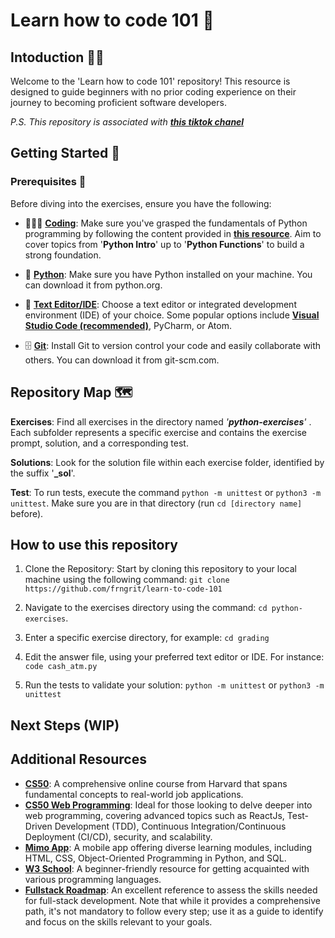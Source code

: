 # Learn how to code 101 🤯

## Intoduction ✍🏼
Welcome to the 'Learn how to code 101' repository! This resource is designed to guide beginners with no prior coding experience on their journey to becoming proficient software developers.

_P.S. This repository is associated with [***this tiktok chanel***](https://www.tiktok.com/@frngrit)_

## Getting Started 🚀

### Prerequisites 📕

Before diving into the exercises, ensure you have the following:

- 🧑🏼‍💻 [**Coding**](https://www.w3schools.com/python/): Make sure you've grasped the fundamentals of Python programming by following the content provided in [**this resource**](https://www.w3schools.com/python). Aim to cover topics from '**Python Intro**' up to '**Python Functions**' to build a strong foundation.

- 🐍 [**Python**](https://www.python.org/downloads/): Make sure you have Python installed on your machine. You can download it from python.org.

- 📝 [**Text Editor/IDE**](https://code.visualstudio.com/download): Choose a text editor or integrated development environment (IDE) of your choice. Some popular options include [**Visual Studio Code (recommended)**](https://code.visualstudio.com/download), PyCharm, or Atom.

- 🗄️ [**Git**](https://git-scm.com/downloads): Install Git to version control your code and easily collaborate with others. You can download it from git-scm.com.


## Repository Map 🗺️
**Exercises**: Find all exercises in the directory named _'**python-exercises**'_ . Each subfolder represents a specific exercise and contains the exercise prompt, solution, and a corresponding test.

**Solutions**: Look for the solution file within each exercise folder, identified by the suffix '**_sol**'.

**Test**: To run tests, execute the command ```python -m unittest``` or ```python3 -m unittest```. Make sure you are in that directory (run ```cd [directory name]``` before).

## How to use this repository

1. Clone the Repository: Start by cloning this repository to your local machine using the following command: ```git clone https://github.com/frngrit/learn-to-code-101```

2. Navigate to the exercises directory using the command: ```cd python-exercises```.

3. Enter a specific exercise directory, for example: ```cd grading```

4. Edit the answer file, using your preferred text editor or IDE. For instance: ```code cash_atm.py```

5. Run the tests to validate your solution: ```python -m unittest``` or ```python3 -m unittest```

## Next Steps (WIP)

## Additional Resources

- [**CS50**](https://cs50.harvard.edu/x/2024/): A comprehensive online course from Harvard that spans fundamental concepts to real-world job applications.
- [**CS50 Web Programming**](https://cs50.harvard.edu/web/2020/): Ideal for those looking to delve deeper into web programming, covering advanced topics such as ReactJs, Test-Driven Development (TDD), Continuous Integration/Continuous Deployment (CI/CD), security, and scalability.
- [**Mimo App**](https://mimo.org/): A mobile app offering diverse learning modules, including HTML, CSS, Object-Oriented Programming in Python, and SQL.
- [**W3 School**](https://www.w3schools.com/python/): A beginner-friendly resource for getting acquainted with various programming languages.
- [**Fullstack Roadmap**](https://roadmap.sh/full-stack): An excellent reference to assess the skills needed for full-stack development. Note that while it provides a comprehensive path, it's not mandatory to follow every step; use it as a guide to identify and focus on the skills relevant to your goals.
